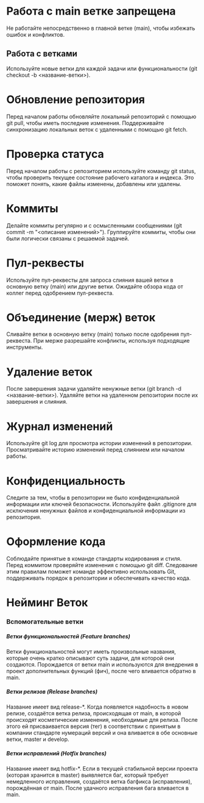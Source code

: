 # Работа с main ветке запрещена
Не работайте непосредственно в главной ветке (main), чтобы избежать ошибок и конфликтов.
## Работа с ветками
Используйте новые ветки для каждой задачи или функциональности (git checkout -b <название-ветки>).
# Обновление репозитория
Перед началом работы обновляйте локальный репозиторий с помощью git pull, чтобы иметь последние изменения.
Поддерживайте синхронизацию локальных веток с удаленными с помощью git fetch.
# Проверка статуса
Перед началом работы с репозиторием используйте команду git status, чтобы проверить текущее состояние рабочего каталога и индекса. Это поможет понять, какие файлы изменены, добавлены или удалены.
# Коммиты
Делайте коммиты регулярно и с осмысленными сообщениями (git commit -m "<описание изменений>").
Группируйте коммиты, чтобы они были логически связаны с решаемой задачей.
# Пул-реквесты
Используйте пул-реквесты для запроса слияния вашей ветки в основную ветку (main) или другие ветки.
Ожидайте обзора кода от коллег перед одобрением пул-реквеста.
# Объединение (мерж) веток
Сливайте ветки в основную ветку (main) только после одобрения пул-реквеста.
При мерже разрешайте конфликты, используя подходящие инструменты.
# Удаление веток
После завершения задачи удаляйте ненужные ветки (git branch -d <название-ветки>).
Удаляйте ветки на удаленном репозитории после их завершения и слияния.
# Журнал изменений
Используйте git log для просмотра истории изменений в репозитории.
Просматривайте историю изменений перед слиянием или началом работы.
# Конфиденциальность
Следите за тем, чтобы в репозитории не было конфиденциальной информации или ключей безопасности.
Используйте файл .gitignore для исключения ненужных файлов и конфиденциальной информации из репозитория.
# Оформление кода
Соблюдайте принятые в команде стандарты кодирования и стиля.
Перед коммитом проверяйте изменения с помощью git diff.
Следование этим правилам поможет команде эффективно использовать Git, поддерживать порядок в репозитории и обеспечивать качество кода.
# Нейминг Веток
### Вспомогательные ветки
##### Ветки функциональностей (Feature branches)
Ветки функциональностей могут иметь произвольные названия, которые очень кратко описывают суть задачи, для которой они создаются. Порождается от ветки main и используются для внедрения в проект дополнительных функций (фич), после чего вливается обратно в main.

##### Ветки релизов (Release branches)
Название имеет вид release-*. Когда появляется надобность в новом релизе, создаётся ветка релиза, происходящая от main, в которой происходят косметические изменения, необходимые для релиза. После этого ей присваивается версия (тег) в соответствии с принятым в компании стандарте нумераций версий и она вливается в обе основные ветки, master и develop.

##### Ветки исправлений (Hotfix branches)
Название имеет вид hotfix-*. Если в текущей стабильной версии проекта (которая хранится в master) выявляется баг, который требует немедленного исправления, создаётся ветка багфикса (исправления), порождённая от main. После удачного исправления бага вливается в main.
